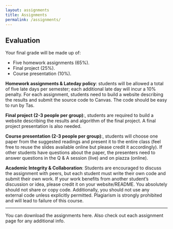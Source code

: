 ```yaml
---
layout: assignments
title: Assignments
permalink: /assignments/
---
```


## Evaluation
Your final grade will be made up of:
- Five homework assignments (65%).
- Final project (25%).
- Course presentation (10%).

**Homework assignments & Lateday policy**: students will be allowed a total of five late days per semester;
each additional late day will incur a 10% penalty. For each assignment, students need to build a website describing the results
and submit the source code to Canvas. The code should be easy to run by Tas.

**Final project (2-3 people per group)**:, students are required to build a website describing the results and
algorithm of the final project. A final project presentation is also needed.

**Course presentation (2-3 people per group)**:, students will choose one paper from the suggested
readings and present it to the entire class (feel free to reuse the slides available online but please credit it
accordingly). If other students have questions about the paper, the presenters need to answer questions in the Q &amp;
A session (live) and on piazza (online).

**Academic Integrity &amp; Collaboration**: Students are encouraged to discuss the assignment with peers, but
each student must write their own code and submit their own work. If your work benefits from another
student’s discussion or idea, please credit it on your website/README. You absolutely should not share or
copy code. Additionally, you should not use any external code unless explicitly permitted. Plagiarism is strongly prohibited and will lead to failure of this course.

---
You can download the assignments here. Also check out each assignment page for any additional info.
